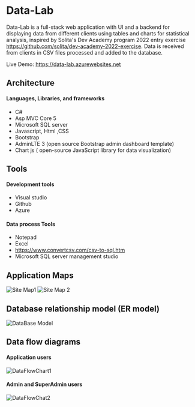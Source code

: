 # Data-Lab
Data-Lab is a full-stack web application with UI and a backend for displaying data from different clients using tables and charts for statistical analysis,
inspired by Solita's Dev Academy program 2022 entry exercise https://github.com/solita/dev-academy-2022-exercise.
Data is received from clients in CSV files processed and added to the database.

Live Demo: https://data-lab.azurewebsites.net

## Architecture
#### Languages, Libraries, and frameworks
- C#
- Asp MVC Core 5
- Microsoft SQL server
- Javascript, Html ,CSS
- Bootstrap
- AdminLTE 3 (open source Bootstrap admin dashboard template)
- Chart js ( open-source JavaScript library for data visualization)

## Tools
#### Development tools
- Visual studio 
- Github
- Azure

#### Data process Tools
- Notepad
- Excel
- https://www.convertcsv.com/csv-to-sql.htm
- Microsoft SQL server management studio

## Application Maps
![Site Map1](https://user-images.githubusercontent.com/53993050/148553941-9d7acd36-746d-49f1-a7e9-71dd653565a7.png)
![Site Map 2](https://user-images.githubusercontent.com/53993050/148554579-021fc63e-58eb-4fd7-9e2d-638e0c559b09.png)

## Database relationship model (ER model)
![DataBase Model](https://user-images.githubusercontent.com/53993050/148555339-f3d1e860-8cbd-4df6-873a-514b6b15e6ed.png)

## Data flow diagrams

#### Application users
![DataFlowChart1](https://user-images.githubusercontent.com/53993050/148556436-71627fda-47b1-4256-9336-fa231e217f2b.png)

#### Admin and SuperAdmin users
![DataFlowChat2](https://user-images.githubusercontent.com/53993050/148556574-2d43e745-65dc-41f9-8eed-bdb26f514c3a.png)

